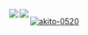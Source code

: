 <a href="https://github.com/anuraghazra/github-readme-stats">
    <img align="left" src="https://github-readme-stats.vercel.app/api?username=tetsuzawa&count_private=true&show_icons=true" />
</a>
<a href="https://github.com/anuraghazra/github-readme-stats">    
<img align="left" src="https://github-readme-stats.vercel.app/api/top-langs/?username=tetsuzawa&hide=jupyter%20notebook,shaderlab,tex,c%23&langs_count=9" />
</a>


<p align="left">
  <a href="https://github.com/ryo-ma/github-profile-trophy">
    <img src="https://github-profile-trophy.vercel.app/?username=akito-0520" alt="akito-0520" />
  </a>
</p>
